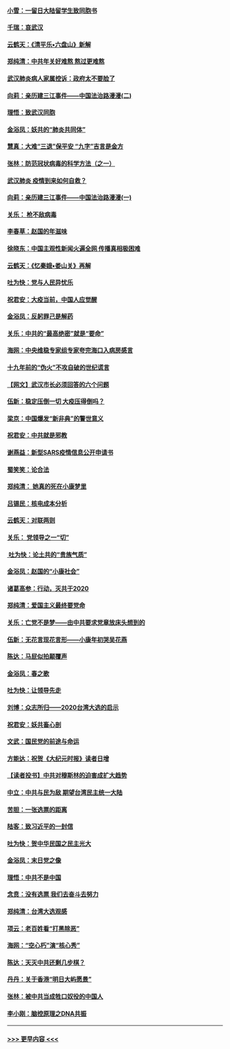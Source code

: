 #### [小雪：一留日大陆留学生致同胞书](../pages/nsc993/n11834624.md?t=02010833) 
#### [千瑞：哀武汉](../pages/nsc993/n11833647.md?t=02010833) 
#### [云鹤天：《清平乐▪六盘山》新解](../pages/nsc993/n11833611.md?t=02010833) 
#### [郑纯清：中共年关好难熬 熬过更难熬](../pages/nsc993/n11833489.md?t=02010833) 
#### [武汉肺炎病人家属控诉：政府太不要脸了](../pages/nsc993/n11833205.md?t=02010833) 
#### [向莉：亲历建三江事件——中国法治路漫漫(二)](../pages/nsc993/n11829102.md?t=02010833) 
#### [理悟：致武汉同胞](../pages/nsc993/n11831522.md?t=02010833) 
#### [金浴凤：妖共的“肺炎共同体”](../pages/nsc993/n11829448.md?t=02010833) 
#### [慧真：大难“三退”保平安 “九字”吉言是金方](../pages/nsc993/n11829501.md?t=02010833) 
#### [张林：防范冠状病毒的科学方法（之一）](../pages/nsc993/n11828618.md?t=02010833) 
#### [武汉肺炎 疫情到来如何自救？](../pages/nsc993/n11827632.md?t=02010833) 
#### [向莉：亲历建三江事件——中国法治路漫漫(一)](../pages/nsc993/n11827190.md?t=02010833) 
#### [关乐： 枪不敌病毒](../pages/nsc993/n11826746.md?t=02010833) 
#### [李春草：赵国的年滋味](../pages/nsc993/n11826321.md?t=02010833) 
#### [徐晓东：中国主观性新闻火遍全网 传播真相极困难](../pages/nsc993/n11826508.md?t=02010833) 
#### [云鹤天：《忆秦娥▪娄山关》再解](../pages/nsc993/n11824682.md?t=02010833) 
#### [吐为快：党与人民异忧乐](../pages/nsc993/n11824660.md?t=02010833) 
#### [祝君安：大疫当前，中国人应觉醒](../pages/nsc993/n11821946.md?t=02010833) 
#### [金浴凤：反躬罪己是解药](../pages/nsc993/n11820280.md?t=02010833) 
#### [关乐：中共的“最高绝密”就是“要命”](../pages/nsc993/n11816946.md?t=02010833) 
#### [海网：中央维稳专家组专家夸完海口入病房感言](../pages/nsc993/n11815138.md?t=02010833) 
#### [十九年前的“伪火”不攻自破的世纪谎言](../pages/nsc993/n11813238.md?t=02010833) 
#### [【网文】武汉市长必须回答的六个问题](../pages/nsc993/n11813848.md?t=02010833) 
#### [伍新：稳定压倒一切 大疫压得倒吗？](../pages/nsc993/n11812634.md?t=02010833) 
#### [梁京：中国爆发“新非典”的警世意义](../pages/nsc993/n11812554.md?t=02010833) 
#### [祝君安：中共就是邪教](../pages/nsc993/n11812431.md?t=02010833) 
#### [谢燕益：新型SARS疫情信息公开申请书](../pages/nsc993/n11808840.md?t=02010833) 
#### [蜀笑笑：论合法](../pages/nsc993/n11808064.md?t=02010833) 
#### [郑纯清： 她真的死在小康梦里](../pages/nsc993/n11806623.md?t=02010833) 
#### [吕锡民：核电成本分析](../pages/nsc993/n11806284.md?t=02010833) 
#### [云鹤天：对联两则](../pages/nsc993/n11805957.md?t=02010833) 
#### [关乐： 党领导之一“切”](../pages/nsc993/n11804505.md?t=02010833) 
#### [ 吐为快：论土共的“贵族气质”](../pages/nsc993/n11804490.md?t=02010833) 
#### [金浴凤：赵国的“小康社会”](../pages/nsc993/n11804452.md?t=02010833) 
#### [诸葛高参：行动，灭共于2020](../pages/nsc993/n11804120.md?t=02010833) 
#### [郑纯清：爱国主义最终要党命](../pages/nsc993/n11802197.md?t=02010833) 
#### [关乐：亡党不是梦——由中共要求党章放床头想到的](../pages/nsc993/n11802156.md?t=02010833) 
#### [伍新：无花言现花言形——小康年初哭吴花燕](../pages/nsc993/n11800044.md?t=02010833) 
#### [陈达：马屁似拍颠覆声](../pages/nsc993/n11800010.md?t=02010833) 
#### [金浴凤：春之歌](../pages/nsc993/n11797687.md?t=02010833) 
#### [吐为快：让领导先走](../pages/nsc993/n11797512.md?t=02010833) 
#### [刘博：众志所归——2020台湾大选的启示](../pages/nsc993/n11796878.md?t=02010833) 
#### [祝君安：妖共畜心剖](../pages/nsc993/n11794273.md?t=02010833) 
#### [文武：国民党的前途与命运](../pages/nsc993/n11794198.md?t=02010833) 
#### [方能达：祝贺《大纪元时报》读者日增](../pages/nsc993/n11793807.md?t=02010833) 
#### [【读者投书】中共对穆斯林的迫害成扩大趋势](../pages/nsc993/n11791371.md?t=02010833) 
#### [中立：中共与民为敌 期望台湾民主统一大陆](../pages/nsc993/n11790392.md?t=02010833) 
#### [苦胆：一张选票的距离](../pages/nsc993/n11788914.md?t=02010833) 
#### [陆客：致习近平的一封信](../pages/nsc993/n11788867.md?t=02010833) 
#### [吐为快：贺中华民国之民主光大](../pages/nsc993/n11788618.md?t=02010833) 
#### [金浴凤：末日党之像](../pages/nsc993/n11787475.md?t=02010833) 
#### [理悟：中共不是中国](../pages/nsc993/n11787463.md?t=02010833) 
#### [念贲：没有选票  我们去奋斗去努力](../pages/nsc993/n11787398.md?t=02010833) 
#### [郑纯清：台湾大选观感](../pages/nsc993/n11786210.md?t=02010833) 
#### [项云：老百姓看“打黑除恶”](../pages/nsc993/n11785398.md?t=02010833) 
#### [海网：“空心朽”演“核心秀”](../pages/nsc993/n11783874.md?t=02010833) 
#### [陈达：天灭中共还剩几步棋？](../pages/nsc993/n11783719.md?t=02010833) 
#### [丹丹：关于香港“明日大屿愿景”](../pages/nsc993/n11783273.md?t=02010833) 
#### [张林：被中共当成牲口奴役的中国人](../pages/nsc993/n11782397.md?t=02010833) 
#### [李小刚：脑控原理之DNA共振](../pages/nsc993/n11780962.md?t=02010833) 

----
#### [ >>> 更早内容 <<< ](../indexes/nsc993-earlier.md)
